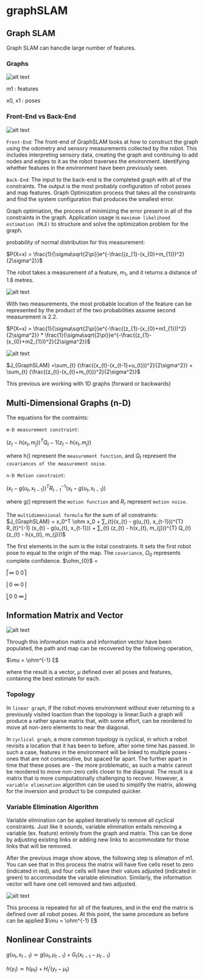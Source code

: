 # graphSLAM
## Graph SLAM
Graph SLAM can hancdle large number of features.

[image1]: img/a1.png "img1"
[image2]: img/a2.png "img2"
[image3]: img/a3.png "img3"
[image4]: img/a4.png "img4"
[image5]: img/a5.png "img5"
[image6]: img/a6.png "img6"
[image7]: img/a7.png "img7"
[image8]: img/a8.png "img8"


[image9]: img/b1.png "img9"
[image10]: img/b2.png "img10"
[image11]: img/b3.png "img11"
[image12]: img/b4.png "img12"
[image13]: img/b5.png "img13"
[image14]: img/b6.png "img14"
[image15]: img/b7.png "img15"


### Graphs
![alt text][image1]

m1 : features

x0, x1 : poses

### Front-End vs Back-End
![alt text][image2]

`Front-End`: The front-end of GraphSLAM looks at how to construct the graph using the odometry and sensory measurements collected by the robot. This includes interpreting sensory data, creating the graph and continuing to add nodes and edges to it as the robot traverses the environment. Identifying whether features in the environment have been previously seen.


`Back-End`: The input to the back-end is the completed graph with all of the constraints. The output is the most probably configuration of robot poses and map features. Graph Optimization process that takes all the constraints and find the system configuration that produces the smallest error.

Graph optimiation, the process of minimizing the error present in all of the constraints in the graph. Application usage is `maximum likelihood estimation (MLE)` to structure and solve the optimization problem for the graph.

probability of normal distribution for this measurement: 

$P(X=x) = \frac{1}{\sigma\sqrt{2\pi}}e^{-\frac{(z_{1}-(x_{0}+m_{1}))^2}{2\sigma^2}}$

The robot takes a measurement of a feature, $m_{1}$, and it returns a distance of 1.8 metres.

![alt text][image3]

With two measurements, the most probable location of the feature can be represented by the product of the two probabilities assume second measurement is 2.2.

$P(X=x) = \frac{1}{\sigma\sqrt{2\pi}}e^{-\frac{(z_{1}-(x_{0}+m1_{1}))^2}{2\sigma^2}} * \frac{1}{\sigma\sqrt{2\pi}}e^{-\frac{(z_{1}-(x_{0}+m2_{1}))^2}{2\sigma^2}}$

![alt text][image4]


$J_{GraphSLAM} =\sum_{t} {\frac{(x_{t}-(x_{t-1}+u_{t}))^2}{2\sigma^2}} + \sum_{t} {\frac{(z_{t}-(x_{t}+m_{t}))^2}{2\sigma^2}}$

This previous are working with 1D graphs (forward or backwards)

## Multi-Dimensional Graphs (n-D)

The equations for the contraints:

`m-D measurement constraint`:  

$(z_t - h(x_t, m_j))^T Q_t-1 (z_t - h(x_t, m_j))$


where h() represent the `measurement function`, and $Q_{t}$ represent the `covariances of the measurement noise`.

`n-D Motion constraint`: 

$(x_t - g(u_t, x_{t-1}))^T R_{t-1}^{-1} (x_t - g(u_t, x_{t-1}))$


where g() represent the `motion function` and $R_{r}$ represent `motion noise`.

The `multidimensional formula` for the sum of all constraints: $J_{GraphSLAM} = x_0^T \ohm x_0 + ∑_{t}(x_{t} - g(u_{t}, x_{t-1}))^{T} R_{t}^{-1} (x_{t} - g(u_{t}, x_{t-1})) + ∑_{t} (z_{t} - h(x_{t}, m_{j}))^{T} Q_{t} (z_{t} - h(x_{t}, m_{j}))$

The first elements in the sum is the inital constraints. It sets the first robot pose to equal to the origin of the map. The `covariance`, $Ω_{0}$ represents complete confidence.
 $\ohm_{0}$ =

⎡∞ 0 0⎤

⎢0 ∞ 0⎥

⎣0 0 ∞⎦

## Information Matrix and Vector
![alt text][image5]

Through this information matrix and information vector have been populated, the path and map can be recovered by the following operation,

$\mu = \ohm^{-1} ξ$

where the result is a vector, $\mu$ defined over all poses and features, containng the best estimate for each. 

### Topology
In `linear graph`, if the robot moves environment without ever returning to a previously visited loaction than the topology is linear.Such a graph will produce a rather sparse matrix that, with some effort, can be reordered to move all non-zero elements to near the diagonal.

In `cyclical graph`, a more common topology is cyclical, in which a robot revisits a location that it has been to before, after some time has passed. In such a case, features in the environment will be linked to multiple poses - ones that are not consecutive, but spaced far apart. The further apart in time that these poses are - the more problematic, as such a matrix cannot be reordered to move non-zero cells closer to the diagonal. The result is a matrix that is more computationally challenging to recover. However,  a `variable elimination` algorithm can be used to simplify the matrix, allowing for the inversion and product to be computed quicker.

### Variable Elimination Algorithm
Variable elimination can be applied iteratively to remove all cyclical constraints. Just like it sounds, variable elimination entails removing a variable (ex. feature) entirely from the graph and matrix. This can be done by adjusting existing links or adding new links to accommodate for those links that will be removed.

After the previous image show above, the following step is elimation of m1. You can see that in this process the matrix will have five cells reset to zero (indicated in red), and four cells will have their values adjusted (indicated in green) to accommodate the variable elimination. Similarly, the information vector will have one cell removed and two adjusted.

![alt text][image6]

This process is repeated for all of the features, and in the end the matrix is defined over all robot poses. At this point, the same procedure as before can be applied $\mu = \ohm^{-1} ξ$


## Nonlinear Constraints

$g(u_{t}, x_{t-1}) ≃ g(u_{t}, μ_{t-1}) + G_{t}(x_{t-1} - μ_{t-1})$

$h(y_{t}) ≃ h(μ_{t}) + H^{i}_{t}(y_{t} - μ_{t})$
